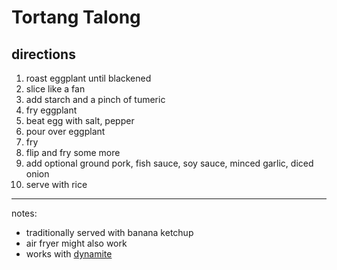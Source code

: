 # Tortang Talong

## directions

1. roast eggplant until blackened
2. slice like a fan
3. add starch and a pinch of tumeric
4. fry eggplant
5. beat egg with salt, pepper
6. pour over eggplant
7. fry
8. flip and fry some more
9. add optional ground pork, fish sauce, soy sauce, minced garlic, diced onion
10. serve with rice

---

notes:

* traditionally served with banana ketchup
* air fryer might also work
* works with [dynamite](./dynamite-lumpia.md)